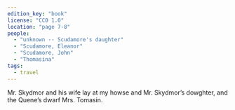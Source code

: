 ```yaml
---
edition_key: "book"
license: "CC0 1.0"
location: "page 7-8"
people:
  - "unknown -- Scudamore's daughter"
  - "Scudamore, Eleanor"
  - "Scudamore, John"
  - "Thomasina"
tags:
  - travel
---
```

Mr. Skydmor and his wife
lay at my howse and Mr. Skydmor’s dowghter, and the Quene’s
dwarf Mrs. Tomasin.
